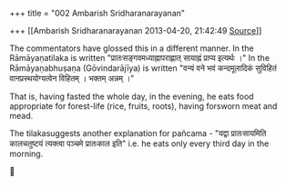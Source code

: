 +++
title = "002 Ambarish Sridharanarayanan"

+++
[[Ambarish Sridharanarayanan	2013-04-20, 21:42:49 [Source](https://groups.google.com/g/samskrita/c/zlbRNAGe9ps)]]



The commentators have glossed this in a different manner. In the Rāmāyaṇatilaka is written "प्रातःसङ्गवमध्याह्नापराह्णात् सायाह्नं प्राप्य इत्यर्थः ।" In the Rāmāyaṇabhuṣaṇa (Gōvindarājīya) is written "वन्यं वने भवं कन्दमूलादिकं सुविहितं वानप्रस्थयोग्यत्वेन विहितम् । भक्तम् अन्नम् ।"

  

That is, having fasted the whole day, in the evening, he eats food appropriate for forest-life (rice, fruits, roots), having forsworn meat and mead.

  

The tilakasuggests another explanation for pañcama - "यद्वा प्रातःसायमिति कालचतुष्टयं त्यक्त्वा पञ्चमे प्रातःकाल इति" i.e. he eats only every third day in the morning.



